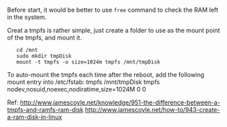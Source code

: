 Before start, it would be better to use `free` command to check the RAM left in the system.

Creat a tmpfs is rather simple, just create a folder to use as the mount point of the tmpfs, and mount it.

       cd /mnt
       sudo mkdir tmpDisk
       mount -t tmpfs -o size=1024m tmpfs /mnt/tmpDisk

To auto-mount the tmpfs each time after the reboot,	add the following mount entry into /etc/fstab:
       tmpfs /mnt/tmpDisk tmpfs nodev,nosuid,noexec,nodiratime,size=1024M 0 0

Ref:
http://www.jamescoyle.net/knowledge/951-the-difference-between-a-tmpfs-and-ramfs-ram-disk
http://www.jamescoyle.net/how-to/943-create-a-ram-disk-in-linux
